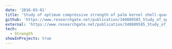 ```yaml
---
date: '2016-03-01'
title: 'Study of optimum compressive strength of palm kernel shell-quarry dust aggregates concrete'
github: 'https://www.researchgate.net/publication/340889585_Study_of_optimum_compressive_strength_of_palm_kernel_shell-quarry_dust_aggregates_concrete'
external: 'https://www.researchgate.net/publication/340889585_Study_of_optimum_compressive_strength_of_palm_kernel_shell-quarry_dust_aggregates_concrete'
tech:
  - Strength
showInProjects: true
---
```


<!-- My first portfolio website I designed and built in 2014. I learned quite a bit about HTML, CSS, and SEO. Since then, I think my web development and design skills have improved immensely. -->
